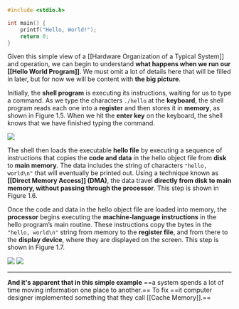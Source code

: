 

```c
#include <stdio.h>

int main() {
    printf("Hello, World!");
    return 0;
}
```

Given this simple view of a [[Hardware Organization of a Typical System]] and operation, we can begin to understand **what happens when we run our [[Hello World Program]]**. We must omit a lot of details here that will be filled in later, but for now we will be content with **the big picture**.

Initially, the **shell program** is executing its instructions, waiting for us to type a command. As we type the characters `./hello` at the **keyboard**, the shell program reads each one into a **register** and then stores it in **memory**, as shown in Figure 1.5. When we hit the **enter key** on the keyboard, the shell knows that we have finished typing the command.

![](Figure1.5.png)

The shell then loads the executable **hello file** by executing a sequence of instructions that copies the **code and data** in the hello object file from **disk** to **main memory**. The data includes the string of characters `"hello, world\n"` that will eventually be printed out. Using a technique known as **[[Direct Memory Access]] (DMA)**, the data travel **directly from disk to main memory, without passing through the processor**. This step is shown in Figure 1.6.

Once the code and data in the hello object file are loaded into memory, the **processor** begins executing the **machine-language instructions** in the hello program’s main routine. These instructions copy the bytes in the `"hello, world\n"` string from memory to the **register file**, and from there to the **display device**, where they are displayed on the screen. This step is shown in Figure 1.7.

![](Figure1.6.png)
![](Figure1.7.png)

---

**And it's apparent that in this simple example** ==a system spends a lot of time moving information one place to another.== To fix ==it computer designer implemented something that they call [[Cache Memory]].== 